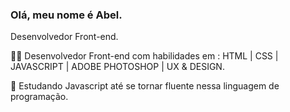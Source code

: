 ### Olá, meu nome é Abel.
Desenvolvedor Front-end.


👨‍💻 Desenvolvedor Front-end com habilidades em : HTML |  CSS  | JAVASCRIPT | ADOBE PHOTOSHOP | UX & DESIGN.   

🎯 Estudando Javascript até se tornar fluente nessa linguagem de programação.




